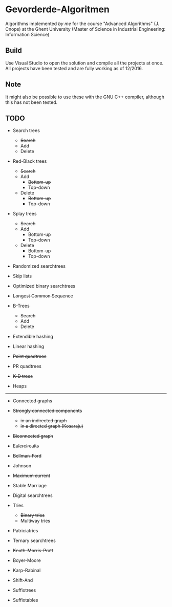 # Gevorderde-Algoritmen
Algorithms implemented *by me* for the course "Advanced Algorithms" (J. Cnops) at the Ghent University (Master of Science in Industrial Engineering: Information Science)

## Build
Use Visual Studio to open the solution and compile all the projects at once. All projects have been tested and are fully working as of 12/2016. 

## Note
It might also be possible to use these with the GNU C++ compiler, although this has not been tested.

## TODO
* Search trees
	* ~~Search~~	
	* ~~Add~~
	* Delete
* Red-Black trees
	* ~~Search~~	
	* Add
		* ~~Bottom-up~~
		* Top-down
	* Delete
		* ~~Bottom-up~~
		* Top-down

* Splay trees
	* ~~Search~~
	* Add
		* Bottom-up
		* Top-down
	* Delete
		* Bottom-up
		* Top-down
		
* Randomized searchtrees

* Skip lists

* Optimized binary searchtrees

* ~~Longest Common Sequence~~

* B-Trees
	* ~~Search~~
	* Add
	* Delete
	
* Extendible hashing
* Linear hashing

* ~~Point quadtrees~~
* PR quadtrees
* ~~K-D trees~~

* Heaps

-----------------
* ~~Connected graphs~~

* ~~Strongly connected components~~
	* ~~in an indirected graph~~
	* ~~in a directed graph (Kosaraju)~~
	
* ~~Biconnected graph~~
 
* ~~Eulercircuits~~

* ~~Bellman-Ford~~

* Johnson

* ~~Maximum current~~

* Stable Marriage

* Digital searchtrees

* Tries
	* ~~Binary tries~~
	* Multiway tries

* Patriciatries

* Ternary searchtrees

* ~~Knuth-Morris-Pratt~~

* Boyer-Moore

* Karp-Rabinal

* Shift-And

* Suffixtrees

* Suffixtables
